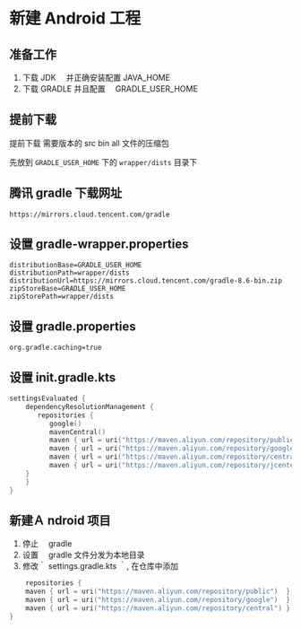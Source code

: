 # 新建 Android 工程

## 准备工作

1. 下载 JDK 　并正确安装配置 JAVA_HOME
2. 下载 GRADLE 并且配置　 GRADLE_USER_HOME

## 提前下载

提前下载 需要版本的 src bin all 文件的压缩包

先放到 `GRADLE_USER_HOME` 下的 `wrapper/dists` 目录下


## 腾讯 gradle 下载网址

`https://mirrors.cloud.tencent.com/gradle`

## 设置 gradle-wrapper.properties

```text
distributionBase=GRADLE_USER_HOME
distributionPath=wrapper/dists
distributionUrl=https://mirrors.cloud.tencent.com/gradle-8.6-bin.zip
zipStoreBase=GRADLE_USER_HOME
zipStorePath=wrapper/dists
```

## 设置 gradle.properties
```text
org.gradle.caching=true
```

## 设置 init.gradle.kts

```kotlin
settingsEvaluated {
    dependencyResolutionManagement {
       repositories {
          google()
          mavenCentral()
          maven { url = uri("https://maven.aliyun.com/repository/public")  }
          maven { url = uri("https://maven.aliyun.com/repository/google")  }
          maven { url = uri("https://maven.aliyun.com/repository/central")  }
          maven { url = uri("https://maven.aliyun.com/repository/jcenter")  }
    }
    }
}
```

## 新建Ａ ndroid 项目

1. 停止　 gradle
2. 设置　 gradle 文件分发为本地目录
3. 修改｀ settings.gradle.kts ｀, 在仓库中添加

```kotlin
    repositories {
    maven { url = uri("https://maven.aliyun.com/repository/public")  }
    maven { url = uri("https://maven.aliyun.com/repository/google")  }
    maven { url = uri("https://maven.aliyun.com/repository/central") }
}
```
